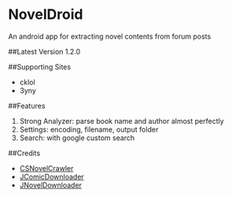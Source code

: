 NovelDroid
==========
An android app for extracting novel contents from forum posts

##Latest Version
1.2.0

##Supporting Sites
* cklol
* 3yny

##Features
1. Strong Analyzer: parse book name and author almost perfectly
2. Settings: encoding, filename, output folder
3. Search: with google custom search

##Credits
* [CSNovelCrawler](http://rngmontoli.blogspot.tw/2013/06/csnovelcrawler.html)
* [JComicDownloader](https://sites.google.com/site/jcomicdownloader/)
* [JNovelDownloader](http://www.pupuliao.info/jnoveldownloader-%E5%B0%8F%E8%AA%AA%E4%B8%8B%E8%BC%89%E5%99%A8/)
